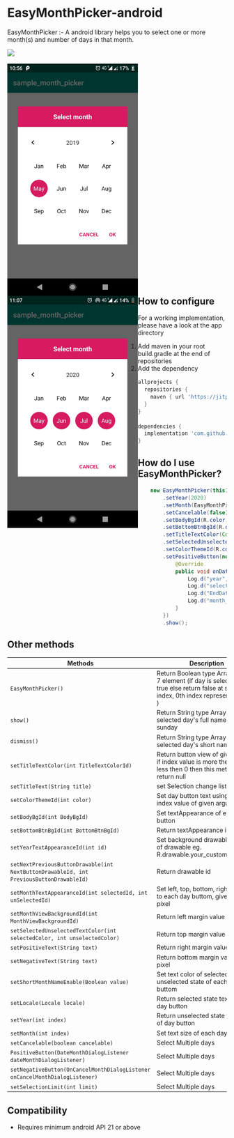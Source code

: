 # EasyMonthPicker-android
EasyMonthPicker :- A android library helps you to select one or more month(s) and number of days in that month.

[![](https://jitpack.io/v/hvyas3662/EasyMonthPicker-android.svg)](https://jitpack.io/#hvyas3662/EasyMonthPicker-android)

<div width="100%">
  <img src="images/single.jpg" style="float:left; margin-right:200px;" width="300" height="533">
  <img src="images/multipal_select.jpg" style="float:left;" width="300" height="533">
</div>

## How to configure

 For a working implementation, please have a look at the app directory
 1. Add maven in your root build.gradle at the end of repositories
 2. Add the dependency
```gradle
allprojects {
  repositories {
    maven { url 'https://jitpack.io' }
  }
}

dependencies {
  implementation 'com.github.hvyas3662:EasyMonthPicker-android:1.0'
}
```

## How do I use EasyMonthPicker?

  ```java
      new EasyMonthPicker(this)
          .setYear(2020)
          .setMonth(EasyMonthPicker.FEB)
          .setCancelable(false)
          .setBodyBgId(R.color.white)
          .setBottomBtnBgId(R.color.white)
          .setTitleTextColor(Color.WHITE)
          .setSelectedUnselectedTextColor(Color.WHITE, Color.BLACK)
          .setColorThemeId(R.color.colorAccent)
          .setPositiveButton(new DateMonthDialogListener() {
              @Override
              public void onDateMonth(int year, ArrayList<Integer> selectedMonthIndexList, ArrayList<Integer> EndDate, ArrayList<String> month_name) {
                  Log.d("year", year + "");
                  Log.d("selectedMonthIndexList", selectedMonthIndexList.toString());
                  Log.d("EndDate", EndDate.toString());
                  Log.d("month_name", month_name.toString());
              }
          })
          .show();

  ```
  
## Other methods

   | Methods | Description |
   | --- | --- |
   | `EasyMonthPicker()` | Return Boolean type ArrayList with 7 element (if day is selected return true else return false at same index, 0th index represent sunday )  |
   | `show()` | Return String type ArrayList of selected day's full name eg. sunday |
   | `dismiss()` | Return String type ArrayList of selected day's short name eg. sun |
   | `setTitleTextColor(int TitleTextColorId)` | Return button view of given index, if index value is more then 7 or less then 0 then this method return null  |
   | `setTitleText(String title)` | set Selection change listener |
   | `setColorThemeId(int color)` | Set day button text using 0 to 6th index value of given argument | 
   | `setBodyBgId(int BodyBgId)` | Set textAppearance of each day button | 
   | `setBottomBtnBgId(int BottomBtnBgId)` | Return textAppearance id |
   | `setYearTextAppearanceId(int id)` | Set background drawable, take id of drawable eg. R.drawable.your_custom_drawable |
   | `setNextPreviousButtonDrawable(int NextButtonDrawableId, int PreviousButtonDrawableId)` | Return drawable id |
   | `setMonthTextAppearanceId(int selectedId, int unSelectedId)` | Set left, top, bottom, right margin to each day buttom, given value is pixel |
   | `setMonthViewBackgroundId(int MonthViewBackgroundId)` | Return left margin value in pixel |
   | `setSelectedUnselectedTextColor(int selectedColor, int unselectedColor)` | Return top margin value in pixel |
   | `setPositiveText(String text)` | Return right margin value in pixel |
   | `setNegativeText(String text)` | Return bottom margin value in pixel |
   | `setShortMonthNameEnable(Boolean value)` | Set text color of selected and unselected state of each day buttom |
   | `setLocale(Locale locale)` | Return selected state textcolor of day button |
   | `setYear(int index)` | Return unselected state textcolor of day button |
   | `setMonth(int index)` | Set text size of each day buttom |
   | `setCancelable(boolean cancelable)` | Select Multiple days |
   | `PositiveButton(DateMonthDialogListener dateMonthDialogListener)` | Select Multiple days |
   | `setNegativeButton(OnCancelMonthDialogListener onCancelMonthDialogListener)` | Select Multiple days |
   | `setSelectionLimit(int limit)` | Select Multiple days |
  

## Compatibility
  
  * Requires minimum android API 21 or above
